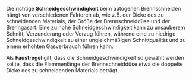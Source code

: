 Die richtige **Schneidgeschwindigkeit** beim autogenen Brennschneiden hängt von verschiedenen Faktoren ab, wie z.B. der Dicke des zu schneidenden Materials, der Größe der Brennschneiddüse und der Brenngasart. Eine zu hohe Schneidgeschwindigkeit kann zu unsauberem Schnitt, Verzunderung oder Verzug führen, während eine zu niedrige Schneidgeschwindigkeit zu einer ungleichmäßigen Schnittqualität und zu einem erhöhten Gasverbrauch führen kann.

> 
Als **Faustregel** gilt, dass die Schneidgeschwindigkeit so gewählt werden sollte, dass die Flammenlänge der Brennschneiddüse etwa die doppelte Dicke des zu schneidenden Materials beträgt